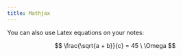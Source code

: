 ```yaml
---
title: Mathjax
---
```


You can also use Latex equations on your notes:

$$
\frac{\sqrt{a + b}}{c} = 45 \ \Omega
$$
